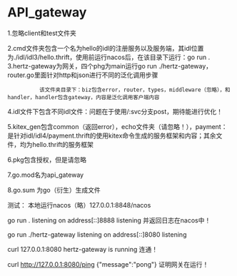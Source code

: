# API_gateway

1.忽略client和test文件夹

2.cmd文件夹包含一个名为hello的idl的注册服务以及服务端，其idl位置为./idl/idl3/hello.thrift，使用前运行nacos后，在该目录下运行：go run .
3.hertz-gateway为网关，四个phg为main运行go run ./hertz-gateway，router.go里面针对http和json进行不同的泛化调用步骤

              该文件夹目录下：biz包含error，router，types，middleware（忽略），和handler，handler包含gateway，内容是泛化调用客户端内容
              
4.idl文件下包含不同idl文件：问题在于使用/:svc分支post，期待能进行优化！

5.kitex_gen包含common（返回error），echo文件夹（请忽略！），payment：是针对idl/idl4/payment.thrift的使用kitex命令生成的服务框架和内容；其余文件，均为hello.thrift的服务框架

6.pkg包含授权，但是请忽略

7.go.mod名为api_gateway

8.go.sum 为go（衍生）生成文件

测试：
本地运行nacos（略）127.0.0.1:8848/nacos

go run .
listening on address[::]8888 listening
并返回日志在nacos中！

go run ./hertz-gateway
listening on address[::]8080 listening

curl 127.0.0.1:8080
hertz-gateway is running
连通！

curl http://127.0.0.1:8080/ping
{"message":"pong"}
证明网关在运行！

